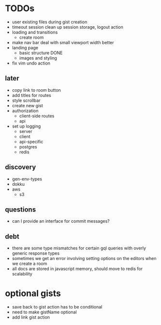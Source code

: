 # TODOs

- user existing files during gist creation
- timeout session clean up session storage, logout action
- loading and transitions
  - create room
- make nav bar deal with small viewport width better
- landing page
  - basic structure DONE
  - images and styling
- fix vim undo action

## later

- copy link to room button
- add titles for routes
- style scrollbar
- create new gist
- authorization
  - client-side routes
  - api
- set up logging
  - server
  - client
  - api-specific
  - postgres
  - redis

## discovery

- gen-env-types
- dokku
- aws
  - s3

## questions

- can I provide an interface for commit messages?

## debt

- there are some type mismatches for certain gql queries with overly generic response types
- sometimes we get an error involving setting options on the editors when we create a room
- all docs are stored in javascript memory, should move to redis for scalability

# optional gists

- save back to gist action has to be conditional
- need to make gistName optional
- add link gist action
